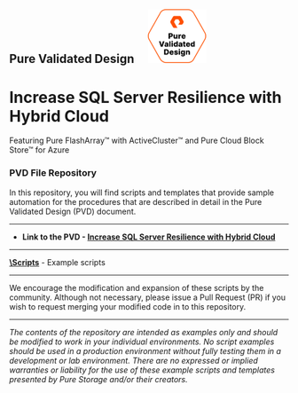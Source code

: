 ## Pure Validated Design &nbsp;&nbsp;&nbsp;&nbsp;<img src="pvd_logo.png">
# Increase SQL Server Resilience with Hybrid Cloud
Featuring Pure FlashArray&trade; with ActiveCluster&trade; and Pure Cloud Block Store&trade; for Azure

### PVD File Repository
In this repository, you will find scripts and templates that provide sample automation for the procedures that are described in detail in the Pure Validated Design (PVD) document.
<!-- wp:separator -->
<hr class="wp-block-separator"/>
<!-- /wp:separator -->

* **Link to the PVD - [Increase SQL Server Resilience with Hybrid Cloud](https://www.purestorage.com/docs.html?item=/type/pdf/subtype/doc/path/content/dam/pdf/en/validated-design-guides/vd-increase-sql-server-resilience.pdf)**

<!-- wp:separator -->
<hr class="wp-block-separator"/>
<!-- /wp:separator -->

[**\Scripts**](https://github.com/PureStorage-OpenConnect/SQL-PVD/tree/main/scripts) - Example scripts

<!-- wp:separator -->
<hr class="wp-block-separator"/>
<!-- /wp:separator -->

We encourage the modification and expansion of these scripts by the community. Although not necessary, please issue a Pull Request (PR) if you wish to request merging your modified code in to this repository.

<!-- wp:separator -->
<hr class="wp-block-separator"/>
<!-- /wp:separator -->

_The contents of the repository are intended as examples only and should be modified to work in your individual environments. No script examples should be used in a production environment without fully testing them in a development or lab environment. There are no expressed or implied warranties or liability for the use of these example scripts and templates presented by Pure Storage and/or their creators._
